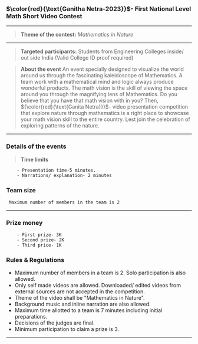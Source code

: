 <!--
**GanithaNetra/GanithaNetra** is a ✨ _special_ ✨ repository because its `README.md` (this file) appears on your GitHub profile.

Here are some ideas to get you started:

- 🔭 I’m currently working on ...
- 🌱 I’m currently learning ...
- 👯 I’m looking to collaborate on ...
- 🤔 I’m looking for help with ...
- 💬 Ask me about ...
- 📫 How to reach me: ...
- 😄 Pronouns: ...
- ⚡ Fun fact: ...
-->

### $\color{red}{\text{Ganitha Netra-2023}}$- First National Level Math Short Video Contest

----
>**Theme of the contest:** *Mathematics in Nature*
----

>**Targeted participants:** Students from Engineering Colleges inside/ out side India (Valid College ID proof required)

>**About the event** An event specially designed to visualize the world around us through the fascinating kaleidoscope of Mathematics. A team work with a mathematical mind and logic always produce wonderful products. The math vision is the skill of viewing the space around you through the magnifying lens of Mathematics. Do you believe that you have that math vision with in you? Then, ${\color{red}{\text{Ganita Netra}}}$- video presentation competition that explore nature through mathematics is a right place to showcase your math vision skill to the entire country. Lest join the celebration of exploring patterns of the nature.

----

### Details of the events

>**Time limits**

        - Presentation time-5 minutes.
        - Narrations/ explanation- 2 minutes

### Team size

     Maximum number of members in the team is 2
---

### Prize money
        - First prize- 3K
        - Second prize- 2K
        - Third price- 1K
        
### Rules & Regulations

   -  Maximum number of members in a team is 2. Solo participation is also allowed.
   -  Only self made videos are allowed. Downloaded/ edited videos from external sources are not accepted in the competition. 
   - Theme of the video shall be "Mathematics in Nature".
   - Background music and inline narration are also allowed.
   - Maximum time allotted to a team is 7 minutes including initial preparations.
   - Decisions of the judges are final.
   - Minimum participation to claim a prize is 3.

----
